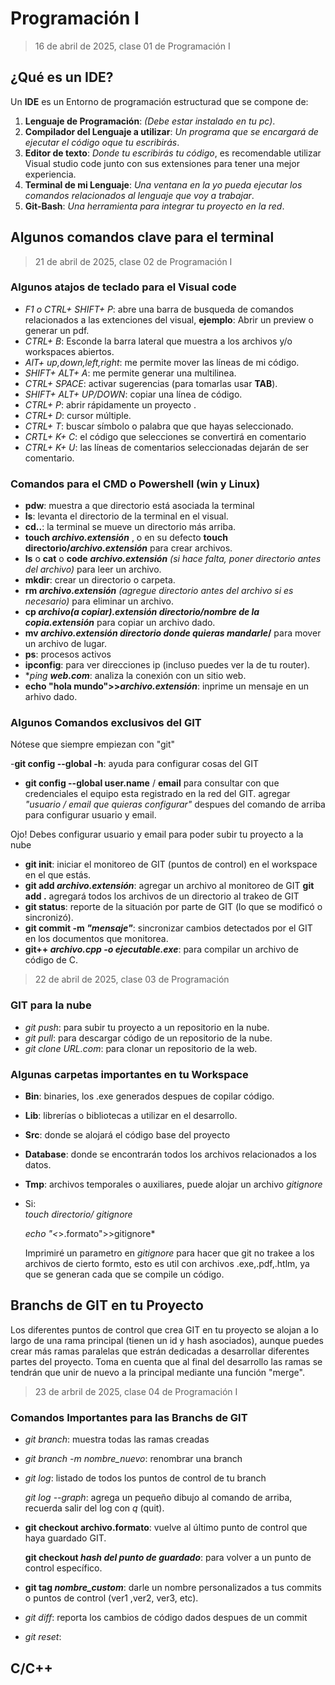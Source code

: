 # Programación I

>16 de abril de 2025, clase 01 de Programación I

## ¿Qué es un IDE?

Un **IDE** es un Entorno de programación estructurad que se compone de:

1. **Lenguaje de Programación**: *(Debe estar instalado en tu pc)*.
2. **Compilador del Lenguaje a utilizar**: *Un programa que se encargará de ejecutar el código oque tu escribirás*.
3. **Editor de texto**: *Donde tu escribirás tu código*, es recomendable utilizar Visual studio code junto con sus extensiones para tener una mejor experiencia.
4. **Terminal de mi Lenguaje**: *Una ventana en la yo pueda ejecutar los comandos relacionados al lenguaje que voy a trabajar*.
5. **Git-Bash**: *Una herramienta para integrar tu proyecto en la red*.

## Algunos comandos clave para el terminal

>21 de abril de 2025, clase 02 de Programación I

### Algunos atajos de teclado para el Visual code

- *F1 o CTRL+ SHIFT+ P*: abre una barra de busqueda de comandos relacionados a las extenciones del visual, **ejemplo**: Abrir un preview o generar un pdf.
- *CTRL+ B*: Esconde la barra lateral que muestra a los archivos y/o workspaces abiertos.
- *AlT+ up,down,left,right*: me permite mover las líneas de mi código.
- *SHIFT+ ALT+ A*: me permite generar una multilinea.
- *CTRL+ SPACE*: activar sugerencias (para tomarlas usar **TAB**).
- *SHIFT+ ALT+ UP/DOWN*: copiar una línea de código.
- *CTRL+ P*: abrir rápidamente un proyecto .
- *CTRL+ D*: cursor múltiple.
- *CTRL+ T*: buscar símbolo o palabra que que hayas seleccionado.
- *CRTL+ K+ C*: el código que selecciones se convertirá en comentario
- *CTRL+ K+ U*: las líneas de comentarios seleccionadas dejarán de ser comentario.

### Comandos para el CMD o Powershell (win y Linux)

- **pdw**: muestra a que directorio está asociada la terminal
- **ls**: levanta el directorio de la terminal en el visual.
- **cd..**: la terminal se mueve un directorio más arriba.
- **touch *archivo.extensión*** , o en su defecto **touch directorio/*archivo.extensión*** para crear archivos.
- **ls** o **cat** o **code** ***archivo.extensión*** *(si hace falta, poner directorio antes del archivo)* para leer un archivo.
- **mkdir**: crear un directorio o carpeta.
- **rm *archivo.extensión*** *(agregue directorio antes del archivo si es necesario)* para eliminar un archivo.
- **cp *archivo(a copiar).extensión directorio/nombre de la copia.extensión*** para copiar un archivo dado.
- **mv *archivo.extensión* *directorio donde quieras mandarle*/** para mover un archivo de lugar.
- **ps**: procesos activos
- **ipconfig**: para ver direcciones ip (incluso puedes ver la de tu router).
- **ping **web.com***: analiza la conexión con un sitio web.
- **echo "hola mundo">>*archivo.extensión***: inprime un mensaje en un arhivo dado.

### Algunos Comandos exclusivos del GIT

Nótese que siempre empiezan con "git"

-**git config --global -h**: ayuda para configurar cosas del GIT

- **git config --global user.name** / **email** para consultar con que credenciales el equipo esta registrado en la red del GIT. agregar *"usuario / email que quieras configurar"* despues del comando de arriba para configurar usuario y email.

Ojo! Debes configurar usuario y email para poder subir tu proyecto a la nube

- **git init**: iniciar el monitoreo de GIT (puntos de control) en el workspace en el que estás.
- **git add *archivo.extensión***: agregar un archivo al monitoreo de GIT
    **git add .** agregará todos los archivos de un directorio al trakeo de GIT
- **git status**: reporte de la situación por parte de GIT (lo que se modificó o sincronizó).
- **git commit -m *"mensaje"***: sincronizar cambios detectados por el GIT en los documentos que monitorea.
- **git++ *archivo.cpp -o ejecutable.exe***: para compilar un archivo de código de C.

>22 de abril de 2025, clase 03 de Programación

### GIT para la nube

- *git push*: para subir tu proyecto a un repositorio en la nube.
- *git pull*: para descargar código de un repositorio de la nube.
- *git clone URL.com*: para clonar un repositorio de la web.  

### Algunas carpetas importantes en tu Workspace

- **Bin**: binaries, los .exe generados despues de copilar código.
- **Lib**: librerías o bibliotecas a utilizar en el desarrollo.
- **Src**: donde se alojará el código base del proyecto
- **Database**: donde se encontrarán todos los archivos relacionados a los datos.
- **Tmp**: archivos temporales o auxiliares, puede alojar un archivo *gitignore*
- Si:  
    *touch  directorio/ gitignore*

    *echo "<*>.formato">>gitignore*

     Imprimiré un parametro en *gitignore* para hacer que git no trakee a los archivos de cierto formto, esto es util con archivos .exe,.pdf,.htlm, ya que se generan cada que se compile un código.

## Branchs de GIT en tu Proyecto

Los diferentes puntos de control que crea GIT en tu proyecto se alojan a lo largo de una rama principal (tienen un id y hash asociados), aunque puedes crear más ramas paralelas que estrán dedicadas a desarrollar diferentes partes del proyecto. Toma en cuenta que al final del desarrollo las ramas se tendrán que unir de nuevo a la principal mediante una función "merge".

>23 de arbril de 2025, clase 04 de Programación I

### Comandos Importantes para las Branchs de GIT

- *git branch*: muestra todas las ramas creadas
- *git branch -m nombre_nuevo*: renombrar una branch
- *git log*: listado de todos los puntos de control de tu branch

    *git log --graph*: agrega un pequeño dibujo al comando de arriba, recuerda salir del log con *q* (quit).
- **git checkout archivo.formato**: vuelve al último punto de control que haya guardado GIT.

    **git checkout *hash del punto de guardado***: para volver a un punto de control específico.
- **git tag *nombre_custom***: darle un nombre personalizados a tus commits o puntos de control (ver1 ,ver2, ver3, etc).
- *git diff*: reporta los cambios de código dados despues de un commit
- *git reset*:

## C/C++
